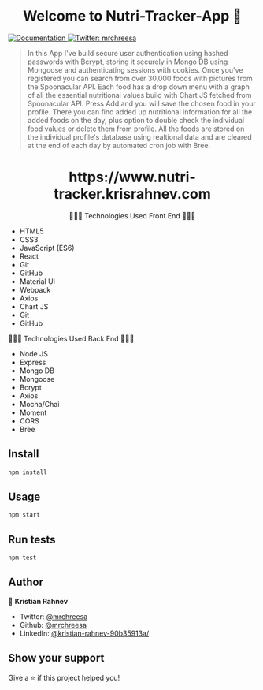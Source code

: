 <h1 align="center">Welcome to Nutri-Tracker-App 👋</h1>
<p>
  <a href="https://github.com/mrchreesa/nutri-tracker-app-frontend" target="_blank">
    <img alt="Documentation" src="https://img.shields.io/badge/documentation-yes-brightgreen.svg" />
  </a>
  <a href="https://twitter.com/mrchreesa" target="_blank">
    <img alt="Twitter: mrchreesa" src="https://img.shields.io/twitter/follow/mrchreesa.svg?style=social" />
  </a>
</p>

> In this App I've build secure user authentication using hashed passwords with Bcrypt, storing it securely in Mongo DB using Mongoose and authenticating sessions with cookies. Once you've registered you can search from over 30,000 foods with pictures from the Spoonacular API. Each food has a drop down menu with a graph of all the essential nutritional values build with Chart JS fetched from Spoonacular API. Press Add and you will save the chosen food in your profile. There you can find added up nutritional information for all the added foods on the day, plus option to double check the individual food values or delete them from profile. All the foods are stored on the individual profile's database using realtional data and are cleared at the end of each day by automated cron job with Bree.

<h1 align="center">https://www.nutri-tracker.krisrahnev.com</h1>
<p align="center">
 🔶🔶🔶 Technologies Used Front End 🔶🔶🔶

- HTML5
- CSS3
- JavaScript (ES6)
- React
- Git
- GitHub
- Material UI
- Webpack
- Axios
- Chart JS
- Git
- GitHub

🔷🔷🔷 Technologies Used Back End 🔷🔷🔷

- Node JS
- Express
- Mongo DB
- Mongoose
- Bcrypt
- Axios
- Mocha/Chai
- Moment
- CORS
- Bree
</p>

## Install

```sh
npm install
```

## Usage

```sh
npm start
```

## Run tests

```sh
npm test
```

## Author

👤 **Kristian Rahnev**

- Twitter: [@mrchreesa](https://twitter.com/mrchreesa)
- Github: [@mrchreesa](https://github.com/mrchreesa)
- LinkedIn: [@kristian-rahnev-90b35913a/](https://linkedin.com/in/kristian-rahnev-90b35913a/)

## Show your support

Give a ⭐️ if this project helped you!
